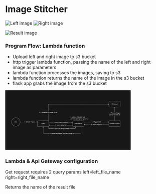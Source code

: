 # Image Stitcher


<p float="left">
<img alt="Left image" src="https://github.com/Owen-Allen/image-stitcher/blob/main/static/left_art.png" width="200">
<img alt="Right image" src="https://github.com/Owen-Allen/image-stitcher/blob/main/static/right_art.png" width="200">
</p>

<img alt="Result image" src="https://github.com/Owen-Allen/image-stitcher/blob/main/static/ffa2daf6-a7e4-4fe3-a4ce-e445a2a0cc52.png" width="400">

### Program Flow: Lambda function

- Upload left and right image to s3 bucket
- http trigger lambda function, passing the name of the left and right image as parameters
- lambda function processes the images, saving to s3
- lambda function returns the name of the image in the s3 bucket
- flask app grabs the image from the s3 bucket


<img alt="Process diagram" src="https://github.com/Owen-Allen/image-stitcher/blob/main/static/diagram.jpg" width="400">


### Lambda & Api Gateway configuration

Get request requires 2 query params
left=left_file_name
right=right_file_name

Returns the name of the result file
